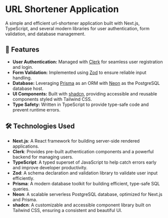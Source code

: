 # URL Shortener Application

A simple and efficient url-shortener application built with Next.js, TypeScript, and several modern libraries for user authentication, form validation, and database management.

## 🚀 Features

- **User Authentication:** Managed with [Clerk](https://clerk.dev/) for seamless user registration and login.
- **Form Validation:** Implemented using [Zod](https://zod.dev/) to ensure reliable input handling.
- **Database:** Leveraging [Prisma](https://www.prisma.io/) as an ORM with [Neon](https://neon.tech/) as the PostgreSQL database host.
- **UI Components:** Built with [shadcn](https://shadcn.dev/), providing accessible and reusable components styled with Tailwind CSS.
- **Type Safety:** Written in TypeScript to provide type-safe code and prevent runtime errors.

## 🛠️ Technologies Used

- **Next.js**: A React framework for building server-side rendered applications.
- **Clerk**: Provides pre-built authentication components and a powerful backend for managing users.
- **TypeScript**: A typed superset of JavaScript to help catch errors early and improve developer productivity.
- **Zod**: A schema declaration and validation library to validate user input efficiently.
- **Prisma**: A modern database toolkit for building efficient, type-safe SQL queries.
- **Neon**: A scalable serverless PostgreSQL database, optimized for Next.js and Prisma.
- **shadcn**: A customizable and accessible component library built on Tailwind CSS, ensuring a consistent and beautiful UI.
